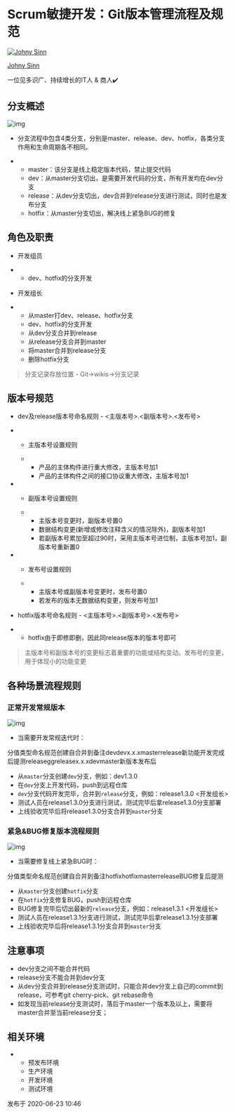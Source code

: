 # Scrum敏捷开发：Git版本管理流程及规范

[![Johny Sinn](https://pica.zhimg.com/v2-c00180a75462420aede182a00cbc8535_l.jpg?source=172ae18b)](https://www.zhihu.com/people/linzihao-239)

[Johny Sinn](https://www.zhihu.com/people/linzihao-239)

一位见多识广、持续增长的IT人 & 商人✔️

## 分支概述

![img](https://pic3.zhimg.com/80/v2-9c61999b5e4f8ec9333317cc4410ebb6_720w.webp)

- 分支流程中包含4类分支，分别是master、release、dev、hotfix，各类分支作用和生命周期各不相同。

- - master：该分支是线上稳定版本代码，禁止提交代码
  - dev：从master分支切出，是需要开发代码的分支，所有开发均在dev分支
  - release：从dev分支切出，dev合并到release分支进行测试，同时也是发布分支
  - hotfix：从master分支切出，解决线上紧急BUG的修复

## 角色及职责

- 开发组员

- - dev、hotfix的分支开发

- 开发组长

- - 从master打dev、release、hotfix分支
  - dev、hotfix的分支开发
  - 从dev分支合并到release
  - 从release分支合并到master
  - 将master合并到release分支
  - 删除hotfix分支

> 分支记录存放位置 - Git->wikis->分支记录

## 版本号规范

- dev及release版本号命名规则 - <主版本号>.<副版本号>.<发布号>

- - 主版本号设置规则

  - - 产品的主体构件进行重大修改，主版本号加1
    - 产品的主体构件之间的接口协议重大修改，主版本号加1

- - 副版本号设置规则

  - - 主版本号变更时，副版本号置0
    - 数据结构变更(新增或修改注释含义的情况除外)，副版本号加1
    - 若副版本号累加至超过90时，采用主版本号进位制，主版本号加1，副版本号重新置0

- - 发布号设置规则

  - - 主版本号或副版本号变更时，发布号置0
    - 若发布的版本无数据结构变更，则发布号加1

- hotfix版本号命名规则 - <主版本号>.<副版本号>.<发布号>

- - hotfix由于即修即删，因此同release版本的版本号即可

> 主版本号和副版本号的变更标志着重要的功能或结构变动。发布号的变更，用于体现小的功能变更

## 各种场景流程规则

### 正常开发常规版本

![img](https://pic4.zhimg.com/80/v2-c1da0cd6d16a83b4551f16bb8270c067_720w.webp)

- 当需要开发常规迭代时：

分值类型命名规范创建自合并到备注devdevx.x.xmasterrelease新功能开发完成后提测releaseggreleasex.x.xdevmaster新版本发布后

- 从`master`分支创建`dev`分支，例如：dev1.3.0
- 在`dev`分支上开发代码，push到远程仓库
- `dev`分支代码开发完毕，合并到`release`分支，例如：release1.3.0 <开发组长>
- 测试人员在release1.3.0分支进行测试，测试完毕后拿release1.3.0分支部署
- 上线验收完毕后将release1.3.0分支合并到`master`分支

### 紧急&BUG修复版本流程规则

![img](https://pic3.zhimg.com/80/v2-0e18c9e0bd3b95a64ca4255398e9175a_720w.webp)

- 当需要修复线上紧急BUG时：

分值类型命名规范创建自合并到备注hotfixhotfixmasterreleaseBUG修复后提测

- 从`master`分支创建`hotfix`分支
- 在`hotfix`分支修复BUG，push到远程仓库
- BUG修复完毕后切出最新的`release`分支，例如：release1.3.1 <开发组长>
- 测试人员在release1.3.1分支进行测试，测试完毕后拿release1.3.1分支部署
- 上线验收完毕后将release1.3.1分支合并到`master`分支

## 注意事项

- dev分支之间不能合并代码
- release分支不能合并到dev分支
- 从dev分支合并到release分支测试时，只能合并dev分支上自己的commit到release，可参考git cherry-pick、git rebase命令
- 如发现当前release分支测试时，落后于master一个版本及以上，需要将master合并至当前release分支；

## 相关环境

- - 预发布环境
  - 生产环境
  - 开发环境
  - 测试环境



发布于 2020-06-23 10:46